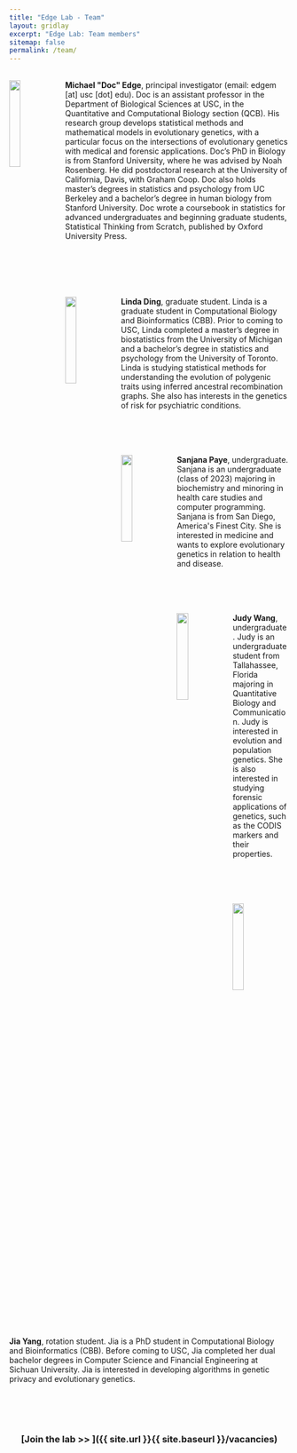 ```yaml
---
title: "Edge Lab - Team"
layout: gridlay
excerpt: "Edge Lab: Team members"
sitemap: false
permalink: /team/
---
```



<br>

<div class="col-sm-12 clearfix" style="margin-bottom:70px;">
  <img src="{{ site.url }}{{ site.baseurl }}/images/edge.jpg" class="img-responsive" width="20%" style="float: left" />
<b>Michael "Doc" Edge</b>,  principal investigator (email: edgem [at] usc [dot] edu).  Doc is an assistant professor in the Department of Biological Sciences at USC, in the Quantitative and Computational Biology section (QCB). His research group develops statistical methods and mathematical models in evolutionary genetics, with a particular focus on the intersections of evolutionary genetics with medical and forensic applications. Doc’s PhD in Biology is from Stanford University, where he was advised by Noah Rosenberg. He did postdoctoral research at the University of California, Davis, with Graham Coop. Doc also holds master’s degrees in statistics and psychology from UC Berkeley and a bachelor’s degree in human biology from Stanford University. Doc wrote a coursebook in statistics for advanced undergraduates and beginning graduate students, Statistical Thinking from Scratch, published by Oxford University Press.

</div>



<br>



<div class="col-sm-12 clearfix" style="margin-bottom:50px;">
  <img src="{{ site.url }}{{ site.baseurl }}/images/linda.png" class="img-responsive" width="20%" style="float: left" />

<b>Linda Ding</b>,  graduate student. Linda is a graduate student in Computational Biology and Bioinformatics (CBB). Prior to coming to USC, Linda completed a master’s degree in biostatistics from the University of Michigan and a bachelor’s degree in statistics and psychology from the University of Toronto. Linda is studying statistical methods for understanding the evolution of polygenic traits using inferred ancestral recombination graphs. She also has interests in the genetics of risk for psychiatric conditions.
</div>

<br>

<div class="col-sm-12 clearfix" style="margin-bottom:50px;">
  <img src="{{ site.url }}{{ site.baseurl }}/images/sanjanapaye.jpg" class="img-responsive" width="20%" style="float: left" />

<b>Sanjana Paye</b>, undergraduate. Sanjana is an undergraduate (class of 2023) majoring in biochemistry and minoring in health care studies and computer programming. Sanjana is from San Diego, America's Finest City. She is interested in medicine and wants to explore evolutionary genetics in relation to health and disease.  
</div>

<br>

<div class="col-sm-12 clearfix" style="margin-bottom:50px;">
  <img src="{{ site.url }}{{ site.baseurl }}/images/judywang.jpg" class="img-responsive" width="20%" style="float: left" />

<b>Judy Wang</b>, undergraduate.  Judy is an undergraduate student from Tallahassee, Florida majoring in Quantitative Biology and Communication. Judy is interested in evolution and population genetics. She is also interested in studying forensic applications of genetics, such as the CODIS markers and their properties.
</div>

<br>

<div class="col-sm-12 clearfix" style="margin-bottom:50px;">
  <img src="{{ site.url }}{{ site.baseurl }}/images/jiayang.png" class="img-responsive" width="20%" style="float: left" />

<b>Jia Yang</b>, rotation student. Jia is a PhD student in Computational Biology and Bioinformatics (CBB). Before coming to USC, Jia completed her dual bachelor degrees in Computer Science and Financial Engineering at Sichuan University. Jia is interested in developing algorithms in genetic privacy and evolutionary genetics.
</div>

<br>




 <h3 style="text-align: end; margin-right:20px;">[Join the lab >> ]({{ site.url }}{{ site.baseurl }}/vacancies)</h3>

 <br>



